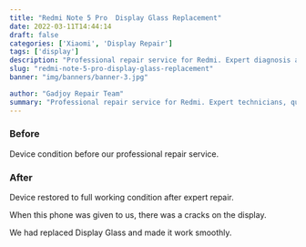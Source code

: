 ```yaml
---
title: "Redmi Note 5 Pro  Display Glass Replacement"
date: 2022-03-11T14:44:14
draft: false
categories: ['Xiaomi', 'Display Repair']
tags: ['display']
description: "Professional repair service for Redmi. Expert diagnosis and quality repairs in Bangalore."
slug: "redmi-note-5-pro-display-glass-replacement"
banner: "img/banners/banner-3.jpg"

author: "Gadjoy Repair Team"
summary: "Professional repair service for Redmi. Expert technicians, quality parts, warranty included."
---
```


### Before

Device condition before our professional repair service.

### After

Device restored to full working condition after expert repair.

When this phone was given to us, there was a cracks on the display.

We had replaced Display Glass and made it work smoothly.